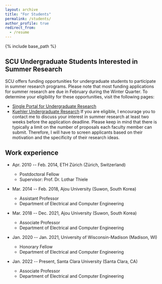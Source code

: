 ```yaml
---
layout: archive
title: "For Students"
permalink: /students/
author_profile: true
redirect_from:
  - /resume
---
```


{% include base_path %}

SCU Undergraduate Students Interested in Summer Research
-----
SCU offers funding opportunities for undergraduate students to participate in summer research programs.
Please note that most funding applications for summer research are due in February during the Winter Quarter.
To determine your eligibility for these opportunities, visit the following pages:
* [Single Portal for Undergraduate Research](https://www.scu.edu/provost/research/student-funding-opportunities/scuspur/)
* [Kuehler Undergraduate Research](https://www.scu.edu/engineering/labs--research/research/kuehler-undergraduate-research/)
If you are eligible, I encourage you to contact me to discuss your interest in summer research at least two weeks before the application deadline.
Please keep in mind that there is typically a limit on the number of proposals each faculty member can submit.
Therefore, I will have to screen applicants based on their motivation and the specificity of their research ideas.



Work experience
-----
* Apr. 2010 -- Feb. 2014, ETH Zürich (Zürich, Switzerland)
  * Postdoctoral Fellow
  * Supervisor: Prof. Dr. Lothar Thiele

* Mar. 2014 -- Feb. 2018, Ajou University (Suwon, South Korea) 
  * Assistant Professor
  * Department of Electrical and Computer Engineering
 
* Mar. 2018 -- Dec. 2021, Ajou University (Suwon, South Korea) 
  * Associate Professor
  * Department of Electrical and Computer Engineering

* Jan. 2020 -- Jan. 2021, University of Wisconsin-Madison (Madison, WI)
  * Honorary Fellow
  * Department of Electrical and Computer Engineering

* Jan. 2022 -- Present, Santa Clara University (Santa Clara, CA) 
  * Associate Professor
  * Department of Electrical and Computer Engineering

